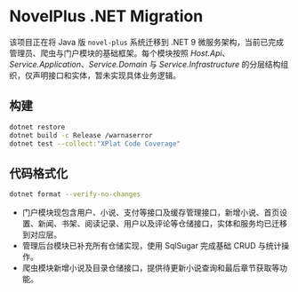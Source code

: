 # NovelPlus .NET Migration

该项目正在将 Java 版 `novel-plus` 系统迁移到 .NET 9 微服务架构，当前已完成管理员、爬虫与门户模块的基础框架。每个模块按照 *Host.Api*、*Service.Application*、*Service.Domain* 与 *Service.Infrastructure* 的分层结构组织，仅声明接口和实体，暂未实现具体业务逻辑。

## 构建
```bash
dotnet restore
dotnet build -c Release /warnaserror
dotnet test --collect:"XPlat Code Coverage"
```

## 代码格式化
```bash
dotnet format --verify-no-changes
```
- 门户模块现包含用户、小说、支付等接口及缓存管理接口，新增小说、首页设置、新闻、书架、阅读记录、用户以及评论等仓储接口，实体和服务均已迁移到对应层。
- 管理后台模块已补充所有仓储实现，使用 SqlSugar 完成基础 CRUD 与统计操作。
- 爬虫模块新增小说及目录仓储接口，提供待更新小说查询和最后章节获取等功能。
